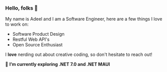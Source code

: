 ### Hello, folks 👋

My name is Adeel and I am a Software Engineer, here are a few things I love to work on:

- Software Product Design
- Restful Web API's
- Open Source Enthusiast

I **love** nerding out about creative coding, so don't hesitate to reach out!

🌱 **I’m currently exploring .NET 7.0 and .NET MAUI**


<!--
**meetAdeel-v1/meetAdeel-v1** is a ✨ _special_ ✨ repository because its `README.md` (this file) appears on your GitHub profile.

Here are some ideas to get you started:

- 🔭 I’m currently working on ...
- 🌱 I’m currently exploring .NET 7.0 and .NET MAUI
- 👯 I’m looking to collaborate on ...
- 🤔 I’m looking for help with ...
- 💬 Ask me about ...
- 📫 How to reach me: ...
- 😄 Pronouns: ...
- ⚡ Fun fact: ...
-->
